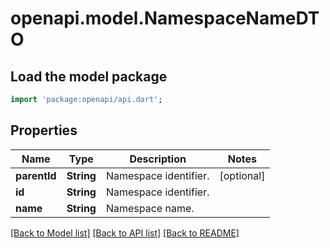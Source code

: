 # openapi.model.NamespaceNameDTO

## Load the model package
```dart
import 'package:openapi/api.dart';
```

## Properties
Name | Type | Description | Notes
------------ | ------------- | ------------- | -------------
**parentId** | **String** | Namespace identifier. | [optional] 
**id** | **String** | Namespace identifier. | 
**name** | **String** | Namespace name. | 

[[Back to Model list]](../README.md#documentation-for-models) [[Back to API list]](../README.md#documentation-for-api-endpoints) [[Back to README]](../README.md)


